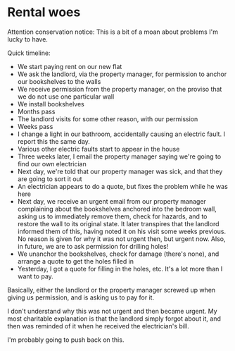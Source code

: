 # Rental woes

Attention conservation notice: This is a bit of a moan about problems I'm
lucky to have.

Quick timeline:

* We start paying rent on our new flat
* We ask the landlord, via the property manager, for permission to anchor our bookshelves to the walls
* We receive permission from the property manager, on the proviso that we do not use one particular wall
* We install bookshelves
* Months pass
* The landlord visits for some other reason, with our permission
* Weeks pass
* I change a light in our bathroom, accidentally causing an electric fault. I report this the same day.
* Various other electric faults start to appear in the house
* Three weeks later, I email the property manager saying we're going to find our own electrician
* Next day, we're told that our property manager was sick, and that they are going to sort it out
* An electrician appears to do a quote, but fixes the problem while he was here
* Next day, we receive an urgent email from our property manager complaining about the bookshelves anchored into the bedroom wall, asking us to immediately remove them, check for hazards, and to restore the wall to its original state. It later transpires that the landlord informed them of this, having noted it on his visit some weeks previous. No reason is given for why it was not urgent then, but urgent now. Also, in future, we are to ask permission for drilling holes!
* We unanchor the bookshelves, check for damage (there's none), and arrange a quote to get the holes filled in
* Yesterday, I got a quote for filling in the holes, etc. It's a lot more than I want to pay.

Basically, either the landlord or the property manager screwed up when giving
us permission, and is asking us to pay for it.

I don't understand why this was not urgent and then became urgent. My most
charitable explanation is that the landlord simply forgot about it, and then
was reminded of it when he received the electrician's bill.

I'm probably going to push back on this.
